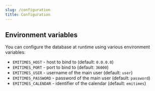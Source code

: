 ```yaml
---
slug: /configuration
title: Configuration
---
```


## Environment variables

You can configure the database at runtime using various environment variables:

- `EMITIMES_HOST` -
  host to bind to
  (default: `0.0.0.0`)
- `EMITIMES_PORT` -
  port to bind to
  (default: `36000`)
- `EMITIMES_USER` -
  username of the main user
  (default: `user`)
- `EMITIMES_PASSWORD` -
  password of the main user
  (default: `password`)
- `EMITIMES_CALENDAR` -
  identifier of the calendar
  (default: `emitimes`)
